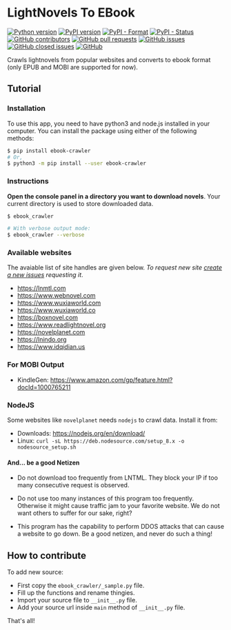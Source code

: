 # LightNovels To EBook

[![Python version](https://img.shields.io/pypi/pyversions/ebook-crawler.svg)](https://pypi.org/project/ebook-crawler)
[![PyPI version](https://img.shields.io/pypi/v/ebook-crawler.svg)](https://pypi.org/project/ebook-crawler)
[![PyPI - Format](https://img.shields.io/pypi/format/ebook-crawler.svg)](https://pypi.org/project/ebook-crawler)
[![PyPI - Status](https://img.shields.io/pypi/status/ebook-crawler.svg)](https://pypi.org/project/ebook-crawler)
<br>
[![GitHub contributors](https://img.shields.io/github/contributors/dipu-bd/site-to-epub.svg)](https://github.com/dipu-bd/site-to-epub)
[![GitHub pull requests](https://img.shields.io/github/issues-pr/dipu-bd/site-to-epub.svg)](https://github.com/dipu-bd/site-to-epub/pulls)
[![GitHub issues](https://img.shields.io/github/issues/dipu-bd/site-to-epub.svg)](https://github.com/dipu-bd/site-to-epub/issues)
[![GitHub closed issues](https://img.shields.io/github/issues-closed/dipu-bd/site-to-epub.svg)](https://github.com/dipu-bd/site-to-epub/issues?utf8=%E2%9C%93&q=is%3Aissue+is%3Aclosed+)
[![GitHub](https://img.shields.io/github/license/dipu-bd/site-to-epub.svg)](https://github.com/dipu-bd/site-to-epub/blob/master/VERSION)

Crawls lightnovels from popular websites and converts to ebook format (only EPUB and MOBI are supported for now).

## Tutorial

### Installation

To use this app, you need to have python3 and node.js installed in your computer. You can install the package using either of the following methods:

```bash
$ pip install ebook-crawler
# Or,
$ python3 -m pip install --user ebook-crawler
```

### Instructions

**Open the console panel in a directory you want to download novels**. Your current directory is used to store downloaded data.

```bash
$ ebook_crawler

# With verbose output mode:
$ ebook_crawler --verbose
```

### Available websites

The avaiable list of site handles are given below. *To request new site [create a new issues](https://github.com/dipu-bd/site-to-epub/issues) requesting it*.

- https://lnmtl.com
- https://www.webnovel.com
- https://www.wuxiaworld.com
- https://www.wuxiaworld.co
- https://boxnovel.com
- https://www.readlightnovel.org
- https://novelplanet.com
- https://lnindo.org
- https://www.idqidian.us

### For MOBI Output

- KindleGen: https://www.amazon.com/gp/feature.html?docId=1000765211

### NodeJS

Some websites like `novelplanet` needs `nodejs` to crawl data. Install it from:

- Downloads: https://nodejs.org/en/download/ 
- Linux: `curl -sL https://deb.nodesource.com/setup_8.x -o nodesource_setup.sh`

#### And... be a good Netizen

- Do not download too frequently from LNTML. They block your IP if too many consecutive request is observed.

- Do not use too many instances of this program too frequently. Otherwise it might cause traffic jam to your favorite website. We do not want others to suffer for our sake, right?

- This program has the capability to perform DDOS attacks that can cause a website to go down. Be a good netizen, and never do such a thing!

## How to contribute

To add new source:

- First copy the `ebook_crawler/_sample.py` file.
- Fill up the functions and rename thingies.
- Import your source file to `__init__.py` file.
- Add your source url inside `main` method of `__init__.py` file.

That's all!
